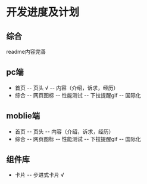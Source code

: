 # 开发进度及计划
## 综合
readme内容完善
## pc端
- 首页
-- 页头 √
-- 内容（介绍，诉求，经历）
- 综合
-- 网页图标
-- 性能测试
-- 下拉提醒gif
-- 国际化
## moblie端
- 首页
-- 页头
-- 内容（介绍，诉求，经历）
- 综合
-- 网页图标
-- 性能测试
-- 下拉提醒gif
-- 国际化
## 组件库
- 卡片
-- 步进式卡片 √
